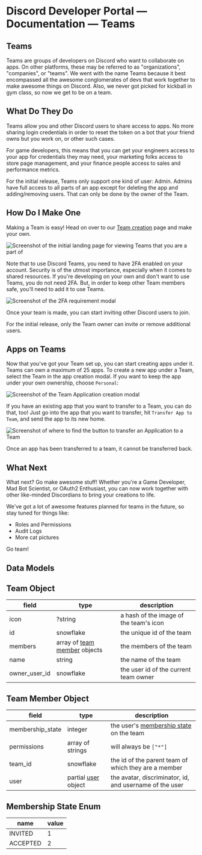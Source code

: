 # Discord Developer Portal — Documentation — Teams

## Teams

Teams are groups of developers on Discord who want to collaborate on apps. On other platforms, these may be referred to as "organizations", "companies", or "teams". We went with the name Teams because it best encompassed all the awesome conglomerates of devs that work together to make awesome things on Discord. Also, we never got picked for kickball in gym class, so now we get to be on a team.

## What Do They Do

Teams allow you and other Discord users to share access to apps. No more sharing login credentials in order to reset the token on a bot that your friend owns but you work on, or other such cases.

For game developers, this means that you can get your engineers access to your app for credentials they may need, your marketing folks access to store page management, and your finance people access to sales and performance metrics.

For the initial release, Teams only support one kind of user: Admin. Admins have full access to all parts of an app except for deleting the app and adding/removing users. That can only be done by the owner of the Team.

## How Do I Make One

Making a Team is easy! Head on over to our [Team creation](https://discord.comhttps://ptb.discord.com/developers/teams) page and make your own.

![Screenshot of the initial landing page for viewing Teams that you are a part of](https://ptb.discord.com/assets/72420f34cabd548202285566aa0926fc.png)

Note that to use Discord Teams, you need to have 2FA enabled on your account. Security is of the utmost importance, especially when it comes to shared resources. If you're developing on your own and don't want to use Teams, you do not need 2FA. But, in order to keep other Team members safe, you'll need to add it to use Teams.

![Screenshot of the 2FA requirement modal](https://ptb.discord.com/assets/6e831f7780380cb73e8f3c9b6b640c42.png)

Once your team is made, you can start inviting other Discord users to join.

For the initial release, only the Team owner can invite or remove additional users.

## Apps on Teams

Now that you've got your Team set up, you can start creating apps under it. Teams can own a maximum of 25 apps. To create a new app under a Team, select the Team in the app creation modal. If you want to keep the app under your own ownership, choose ```Personal```:

![Screenshot of the Team Application creation modal](https://ptb.discord.com/assets/511587f064422be22f4380fd1e398253.png)

If you have an existing app that you want to transfer to a Team, you can do that, too! Just go into the app that you want to transfer, hit ```Transfer App to Team```, and send the app to its new home.

![Screenshot of where to find the button to transfer an Application to a Team](https://ptb.discord.com/assets/4ab44ea24b8dea325d9416feef311096.png)

Once an app has been transferred to a team, it cannot be transferred back.

## What Next

What next? Go make awesome stuff! Whether you're a Game Developer, Mad Bot Scientist, or OAuth2 Enthusiast, you can now work together with other like-minded Discordians to bring your creations to life.

We've got a lot of awesome features planned for teams in the future, so stay tuned for things like:

*   Roles and Permissions
*   Audit Logs
*   More cat pictures

Go team!

## Data Models

## Team Object

| field | type | description |
| --- | --- | --- |
| icon | ?string | a hash of the image of the team's icon |
| id | snowflake | the unique id of the team |
| members | array of [team member](https://ptb.discord.com/developers/docs/topics/teams#data-models-team-member-object) objects | the members of the team |
| name | string | the name of the team |
| owner\_user\_id | snowflake | the user id of the current team owner |

## Team Member Object

| field | type | description |
| --- | --- | --- |
| membership\_state | integer | the user's [membership state](https://ptb.discord.com/developers/docs/topics/teams#data-models-membership-state-enum) on the team |
| permissions | array of strings | will always be ```["*"]``` |
| team\_id | snowflake | the id of the parent team of which they are a member |
| user | partial [user](https://ptb.discord.com/developers/docs/resources/user#user-object) object | the avatar, discriminator, id, and username of the user |

## Membership State Enum

| name | value |
| --- | --- |
| INVITED | 1 |
| ACCEPTED | 2 |

